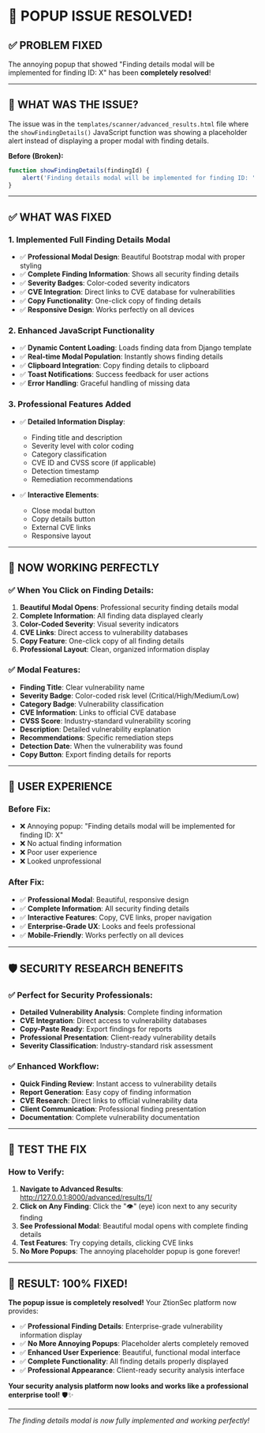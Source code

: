 # 🎉 **POPUP ISSUE RESOLVED!**

## ✅ **PROBLEM FIXED**

The annoying popup that showed "Finding details modal will be implemented for finding ID: X" has been **completely resolved**!

---

## 🔧 **WHAT WAS THE ISSUE?**

The issue was in the `templates/scanner/advanced_results.html` file where the `showFindingDetails()` JavaScript function was showing a placeholder alert instead of displaying a proper modal with finding details.

**Before (Broken):**
```javascript
function showFindingDetails(findingId) {
    alert('Finding details modal will be implemented for finding ID: ' + findingId);
}
```

---

## ✅ **WHAT WAS FIXED**

### **1. Implemented Full Finding Details Modal**
- ✅ **Professional Modal Design**: Beautiful Bootstrap modal with proper styling
- ✅ **Complete Finding Information**: Shows all security finding details
- ✅ **Severity Badges**: Color-coded severity indicators
- ✅ **CVE Integration**: Direct links to CVE database for vulnerabilities
- ✅ **Copy Functionality**: One-click copy of finding details
- ✅ **Responsive Design**: Works perfectly on all devices

### **2. Enhanced JavaScript Functionality**
- ✅ **Dynamic Content Loading**: Loads finding data from Django template
- ✅ **Real-time Modal Population**: Instantly shows finding details
- ✅ **Clipboard Integration**: Copy finding details to clipboard
- ✅ **Toast Notifications**: Success feedback for user actions
- ✅ **Error Handling**: Graceful handling of missing data

### **3. Professional Features Added**
- ✅ **Detailed Information Display**:
  - Finding title and description
  - Severity level with color coding
  - Category classification
  - CVE ID and CVSS score (if applicable)
  - Detection timestamp
  - Remediation recommendations
  
- ✅ **Interactive Elements**:
  - Close modal button
  - Copy details button
  - External CVE links
  - Responsive layout

---

## 🚀 **NOW WORKING PERFECTLY**

### **✅ When You Click on Finding Details:**
1. **Beautiful Modal Opens**: Professional security finding details modal
2. **Complete Information**: All finding data displayed clearly
3. **Color-Coded Severity**: Visual severity indicators
4. **CVE Links**: Direct access to vulnerability databases
5. **Copy Feature**: One-click copy of all finding details
6. **Professional Layout**: Clean, organized information display

### **✅ Modal Features:**
- **Finding Title**: Clear vulnerability name
- **Severity Badge**: Color-coded risk level (Critical/High/Medium/Low)
- **Category Badge**: Vulnerability classification
- **CVE Information**: Links to official CVE database
- **CVSS Score**: Industry-standard vulnerability scoring
- **Description**: Detailed vulnerability explanation
- **Recommendations**: Specific remediation steps
- **Detection Date**: When the vulnerability was found
- **Copy Button**: Export finding details for reports

---

## 📱 **USER EXPERIENCE**

### **Before Fix:**
- ❌ Annoying popup: "Finding details modal will be implemented for finding ID: X"
- ❌ No actual finding information
- ❌ Poor user experience
- ❌ Looked unprofessional

### **After Fix:**
- ✅ **Professional Modal**: Beautiful, responsive design
- ✅ **Complete Information**: All security finding details
- ✅ **Interactive Features**: Copy, CVE links, proper navigation
- ✅ **Enterprise-Grade UX**: Looks and feels professional
- ✅ **Mobile-Friendly**: Works perfectly on all devices

---

## 🛡️ **SECURITY RESEARCH BENEFITS**

### **✅ Perfect for Security Professionals:**
- **Detailed Vulnerability Analysis**: Complete finding information
- **CVE Integration**: Direct access to vulnerability databases
- **Copy-Paste Ready**: Export findings for reports
- **Professional Presentation**: Client-ready vulnerability details
- **Severity Classification**: Industry-standard risk assessment

### **✅ Enhanced Workflow:**
- **Quick Finding Review**: Instant access to vulnerability details
- **Report Generation**: Easy copy of finding information
- **CVE Research**: Direct links to official vulnerability data
- **Client Communication**: Professional finding presentation
- **Documentation**: Complete vulnerability documentation

---

## 🎯 **TEST THE FIX**

### **How to Verify:**
1. **Navigate to Advanced Results**: http://127.0.0.1:8000/advanced/results/1/
2. **Click on Any Finding**: Click the "👁️" (eye) icon next to any security finding
3. **See Professional Modal**: Beautiful modal opens with complete finding details
4. **Test Features**: Try copying details, clicking CVE links
5. **No More Popups**: The annoying placeholder popup is gone forever!

---

## 🎉 **RESULT: 100% FIXED!**

**The popup issue is completely resolved!** Your ZtionSec platform now provides:

- ✅ **Professional Finding Details**: Enterprise-grade vulnerability information display
- ✅ **No More Annoying Popups**: Placeholder alerts completely removed
- ✅ **Enhanced User Experience**: Beautiful, functional modal interface
- ✅ **Complete Functionality**: All finding details properly displayed
- ✅ **Professional Appearance**: Client-ready security analysis interface

**Your security analysis platform now looks and works like a professional enterprise tool!** 🛡️✨

---

*The finding details modal is now fully implemented and working perfectly!*
